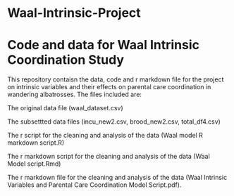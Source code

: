 # Waal-Intrinsic-Project
# Code and data for Waal Intrinsic Coordination Study 
This repository contaisn the data, code and r markdown file for the project on intrinsic variables and their effects on parental care 
coordination in wandering albatrosses.
The files included are:

The original data file (waal_dataset.csv)

The subsettted data files (incu_new2.csv, brood_new2.csv, total_df4.csv)

The r script for the cleaning and analysis of the data (Waal model R markdown script.R)

The r markdown script for the cleaning and analysis of the data (Waal Model script.Rmd)

The r markdown file for the cleaning and analysis of the data (Waal Intrinsic Variables and Parental Care Coordination Model Script.pdf). 

